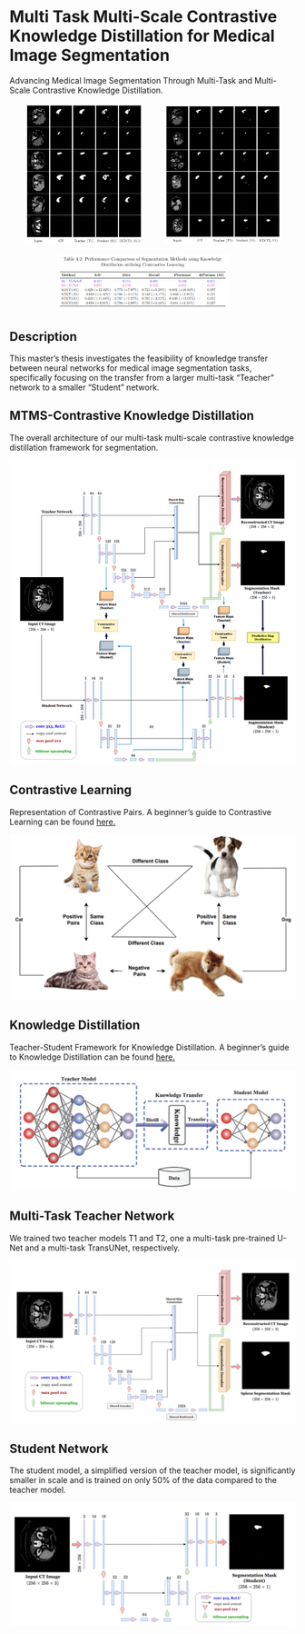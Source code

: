 # Multi Task Multi-Scale Contrastive Knowledge Distillation for Medical Image Segmentation

Advancing Medical Image Segmentation Through Multi-Task and Multi-Scale Contrastive Knowledge Distillation.

<p align="center">
  <img alt="Light" src="/assets/T1-S1.png" width="42%">
&nbsp; &nbsp; &nbsp; &nbsp;
  <img alt="Dark" src="/assets/T1-S2.png" width="41%">
</p>

<p align="center">
  <img alt="Light" src="/assets/Results.png" width="60%">
&nbsp; &nbsp; &nbsp; &nbsp;
</p>

## Description
This master’s thesis investigates the feasibility of knowledge transfer between neural networks for medical image segmentation tasks, specifically focusing on the transfer from a larger multi-task “Teacher” network to a smaller “Student” network. 

## MTMS-Contrastive Knowledge Distillation
The overall architecture of our multi-task multi-scale contrastive knowledge distillation framework for segmentation. 

![alt text](/assets/MTMS-KD.png?raw=true)

## Contrastive Learning
Representation of Contrastive Pairs. A beginner’s guide to Contrastive Learning can be found [here.](https://www.v7labs.com/blog/contrastive-learning-guide)

![alt text](/assets/CL.png?raw=true)

## Knowledge Distillation
Teacher-Student Framework for Knowledge Distillation. A beginner’s guide to Knowledge Distillation can be found [here.](https://www.v7labs.com/blog/knowledge-distillation-guide)

![alt text](/assets/KD.png?raw=true)

## Multi-Task Teacher Network
We trained two teacher models T1 and T2, one a multi-task pre-trained U-Net and a multi-task TransUNet, respectively.

![alt text](/assets/MT-Teacher.png?raw=true)

## Student Network
The student model, a simplified version of the teacher model, is significantly smaller in scale and is trained on only 50% of the data compared to the teacher model.

![alt text](/assets/Student.png?raw=true)


